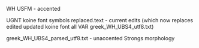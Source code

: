 WH USFM - accented

UGNT koine font symbols replaced.text - current edits (which now replaces edited updated koine font all VAR greek_WH_UBS4_utf8.txt)

greek_WH_UBS4_parsed_utf8.txt - unaccented Strongs morphology

